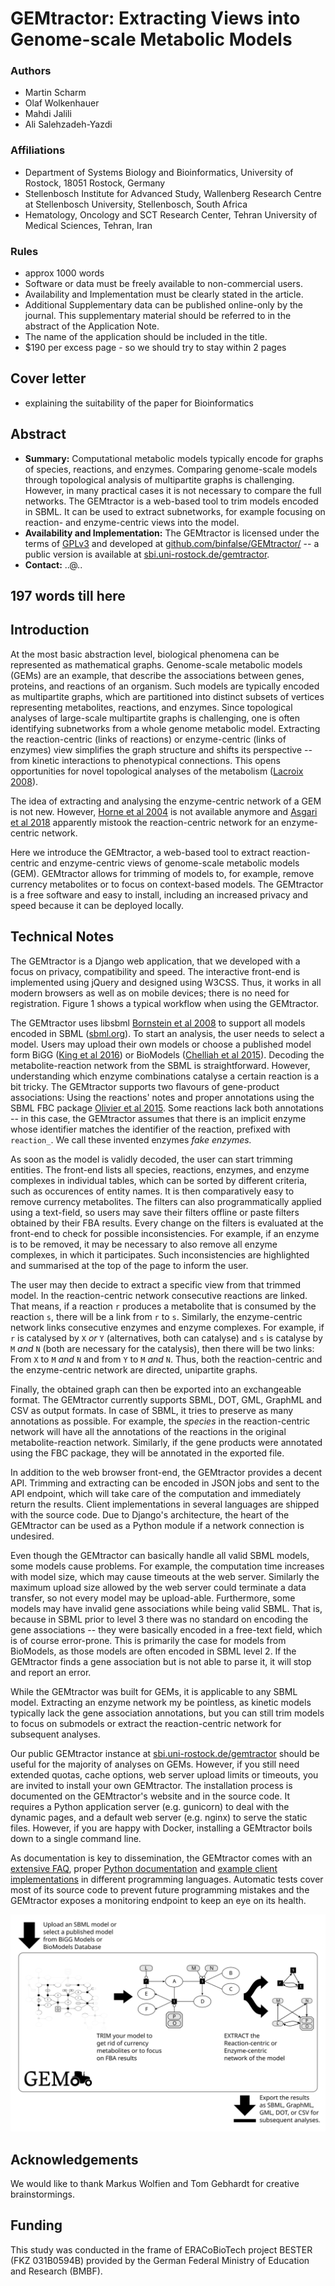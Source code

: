 # GEMtractor: Extracting Views into Genome-scale Metabolic Models

### Authors
* Martin Scharm
* Olaf Wolkenhauer
* Mahdi Jalili
* Ali Salehzadeh-Yazdi

### Affiliations
* Department of Systems Biology and Bioinformatics, University of Rostock, 18051 Rostock, Germany
* Stellenbosch Institute for Advanced Study, Wallenberg Research Centre at Stellenbosch University, Stellenbosch, South Africa
* Hematology, Oncology and SCT Research Center, Tehran University of Medical Sciences, Tehran, Iran

### Rules

* approx 1000 words
* Software or data must be freely available to non-commercial users. 
* Availability and Implementation must be clearly stated in the article.
* Additional Supplementary data can be published online-only by the journal. This supplementary material should be referred to in the abstract of the Application Note.
* The name of the application should be included in the title.
* $190 per excess page - so we should try to stay within 2 pages

## Cover letter
* explaining the suitability of the paper for Bioinformatics

## Abstract
* **Summary:** Computational metabolic models typically encode for graphs of species, reactions, and enzymes.
Comparing genome-scale models through topological analysis of multipartite graphs is challenging.
However, in many practical cases it is not necessary to compare the full networks.
The GEMtractor is a web-based tool to trim models encoded in SBML.
It can be used to extract subnetworks, for example focusing on reaction- and enzyme-centric views into the model.
* **Availability and Implementation:** The GEMtractor is licensed under the terms of [GPLv3](https://www.gnu.org/licenses/gpl-3.0.en.html) and developed at [github.com/binfalse/GEMtractor/](https://github.com/binfalse/GEMtractor/) -- a public version is available at [sbi.uni-rostock.de/gemtractor](https://www.sbi.uni-rostock.de/gemtractor).
* **Contact:** ..@..


## 197 words till here

## Introduction
At the most basic abstraction level, biological phenomena can be represented as mathematical graphs.
Genome-scale metabolic models (GEMs) are an example, that describe the associations between genes, proteins, and reactions of an organism.
Such models are typically encoded as multipartite graphs, which are partitioned into distinct subsets of vertices representing metabolites, reactions, and enzymes.
Since topological analyses of large-scale multipartite graphs is challenging, one is often identifying subnetworks from a whole genome metabolic model.
Extracting the reaction-centric (links of reactions) or enzyme-centric (links of enzymes) view simplifies the graph structure and shifts its perspective -- from kinetic interactions to phenotypical connections.
This opens opportunities for novel topological analyses of the metabolism ([Lacroix 2008](https://ieeexplore.ieee.org/document/4585358)).

The idea of extracting and analysing the enzyme-centric network of a GEM is not new.
However, [Horne et al 2004](https://academic.oup.com/bioinformatics/article/20/13/2050/241978) is not available anymore and [Asgari et al 2018](https://www.ingentaconnect.com/contentone/ben/cbio/2018/00000013/00000001/art00015) apparently mistook the reaction-centric network for an enzyme-centric network.

Here we introduce the GEMtractor, a web-based tool to extract reaction-centric and enzyme-centric views of genome-scale metabolic models (GEM).
GEMtractor allows for trimming of models to, for example, remove currency metabolites or to focus on context-based models.
The GEMtractor is a free software and easy to install, including an increased privacy and speed because it can be deployed locally.

## Technical Notes
The GEMtractor is a Django web application, that we developed with a focus on privacy, compatibility and speed.
The interactive front-end is implemented using jQuery and designed using W3CSS.
Thus, it works in all modern browsers as well as on mobile devices; there is no need for registration.
Figure 1 shows a typical workflow when using the GEMtractor.

The GEMtractor uses libsbml [Bornstein et al 2008](https://www.ncbi.nlm.nih.gov/pubmed/18252737) to support all models encoded in SBML ([sbml.org](http://sbml.org/Main_Page)).
To start an analysis, the user needs to select a model. Users may upload their own models or choose a published model form BiGG ([King et al 2016](https://academic.oup.com/nar/article/44/D1/D515/2502593)) or BioModels ([Chelliah et al 2015](https://nar.oxfordjournals.org/content/early/2014/11/20/nar.gku1181)).
Decoding the metabolite-reaction network from the SBML is straightforward.
However, understanding which enzyme combinations catalyse a certain reaction is a bit tricky.
The GEMtractor supports two flavours of gene-product associations: Using the reactions' notes and proper annotations using the SBML FBC package [Olivier et al 2015](https://co.mbine.org/specifications/sbml.level-3.version-1.fbc.version-2.release-1).
Some reactions lack both annotations -- in this case, the GEMtractor assumes that there is an implicit enzyme whose identifier matches the identifier of the reaction, prefixed with `reaction_`.
We call these invented enzymes *fake enzymes.*

As soon as the model is validly decoded, the user can start trimming entities.
The front-end lists all species, reactions, enzymes, and enzyme complexes in individual tables, which can be sorted by different criteria, such as occurences of entity names.
It is then comparatively easy to remove currency metabolites.
The filters can also programmatically applied using a text-field, so users may save their filters offline or paste filters obtained by their FBA results.
Every change on the filters is evaluated at the front-end to check for possible inconsistencies.
For example, if an enzyme is to be removed, it may be necessary to also remove all enzyme complexes, in which it participates.
Such inconsistencies are highlighted and summarised at the top of the page to inform the user.

The user may then decide to extract a specific view from that trimmed model.
In the reaction-centric network consecutive reactions are linked.
That means, if a reaction `r` produces a metabolite that is consumed by the reaction `s`, there will be a link from `r` to `s`.
Similarly, the enzyme-centric network links consecutive enzymes and enzyme complexes.
For example, if `r` is catalysed by `X` *or* `Y` (alternatives, both can catalyse) and `s` is catalyse by `M` *and* `N` (both are necessary for the catalysis), then there will be two links: From `X` to `M` *and* `N` and from `Y` to `M` *and* `N`.
Thus, both the reaction-centric and the enzyme-centric network are directed, unipartite graphs.

Finally, the obtained graph can then be exported into an exchangeable format.
The GEMtractor currently supports SBML, DOT, GML, GraphML and CSV as output formats.
In case of SBML, it tries to preserve as many annotations as possible.
For example, the *species* in the reaction-centric network will have all the annotations of the reactions in the original metabolite-reaction network.
Similarly, if the gene products were annotated using the FBC package, they will be annotated in the exported file.

In addition to the web browser front-end, the GEMtractor provides a decent API.
Trimming and extracting can be encoded in JSON jobs and sent to the API endpoint, which will take care of the computation and immediately return the results.
Client implementations in several languages are shipped with the source code.
Due to Django's architecture, the heart of the GEMtractor can be used as a Python module if a network connection is undesired.

Even though the GEMtractor can basically handle all valid SBML models, some models cause problems.
For example, the computation time increases with model size, which may cause timeouts at the web server.
Similarly the maximum upload size allowed by the web server could terminate a data transfer, so not every model may be upload-able.
Furthermore, some models may have invalid gene associations while being valid SBML.
That is, because in SBML prior to level 3 there was no standard on encoding the gene associations -- they were basically encoded in a free-text field, which is of course error-prone.
This is primarily the case for models from BioModels, as those models are often encoded in SBML level 2.
If the GEMtractor finds a gene association but is not able to parse it, it will stop and report an error.

While the GEMtractor was built for GEMs, it is applicable to any SBML model.
Extracting an enzyme network my be pointless, as kinetic models typically lack the gene association annotations, but you can still trim models to focus on submodels or extract the reaction-centric network for subsequent analyses.

Our public GEMtractor instance at [sbi.uni-rostock.de/gemtractor](https://www.sbi.uni-rostock.de/gemtractor) should be useful for the majority of analyses on GEMs.
However, if you still need extended quotas, cache options, web server upload limits or timeouts, you are invited to install your own GEMtractor.
The installation process is documented on the GEMtractor's website and in the source code.
It requires a Python application server (e.g. gunicorn) to deal with the dynamic pages, and a default web server (e.g. nginx) to serve the static files.
However, if you are happy with Docker, installing a GEMtractor boils down to a single command line.


As documentation is key to dissemination, the GEMtractor comes with an [extensive FAQ](https://gemtractor.bio.informatik.uni-rostock.de/learn), proper [Python documentation](https://doc.bio.informatik.uni-rostock.de/GEMtractor/) and [example client implementations](https://github.com/binfalse/GEMtractor/tree/master/clients) in different programming languages.
Automatic tests cover most of its source code to prevent future programming mistakes and the GEMtractor exposes a monitoring endpoint to keep an eye on its health.


![workflow](fig.svg)




## Acknowledgements

We would like to thank Markus Wolfien and Tom Gebhardt for creative brainstormings.

## Funding
This study was conducted in the frame of ERACoBioTech project BESTER (FKZ 031B0594B) provided by the German Federal Ministry of Education and Research (BMBF).
